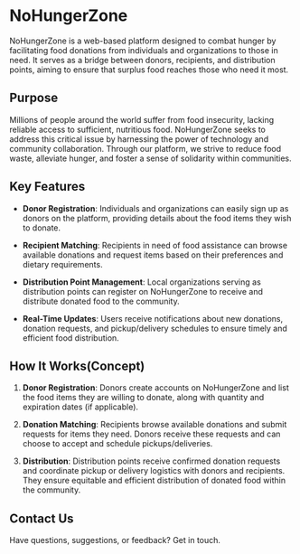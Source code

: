 # NoHungerZone

NoHungerZone is a web-based platform designed to combat hunger by facilitating food donations from individuals and organizations to those in need. It serves as a bridge between donors, recipients, and distribution points, aiming to ensure that surplus food reaches those who need it most.

## Purpose

Millions of people around the world suffer from food insecurity, lacking reliable access to sufficient, nutritious food. NoHungerZone seeks to address this critical issue by harnessing the power of technology and community collaboration. Through our platform, we strive to reduce food waste, alleviate hunger, and foster a sense of solidarity within communities.

## Key Features

- **Donor Registration**: Individuals and organizations can easily sign up as donors on the platform, providing details about the food items they wish to donate.

- **Recipient Matching**: Recipients in need of food assistance can browse available donations and request items based on their preferences and dietary requirements.

- **Distribution Point Management**: Local organizations serving as distribution points can register on NoHungerZone to receive and distribute donated food to the community.

- **Real-Time Updates**: Users receive notifications about new donations, donation requests, and pickup/delivery schedules to ensure timely and efficient food distribution.

## How It Works(Concept)

1. **Donor Registration**: Donors create accounts on NoHungerZone and list the food items they are willing to donate, along with quantity and expiration dates (if applicable).

2. **Donation Matching**: Recipients browse available donations and submit requests for items they need. Donors receive these requests and can choose to accept and schedule pickups/deliveries.

3. **Distribution**: Distribution points receive confirmed donation requests and coordinate pickup or delivery logistics with donors and recipients. They ensure equitable and efficient distribution of donated food within the community.

## Contact Us

Have questions, suggestions, or feedback? Get in touch.
